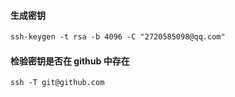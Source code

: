 #### 生成密钥

```txt
ssh-keygen -t rsa -b 4096 -C "2720585098@qq.com"
```

#### 检验密钥是否在 github 中存在

```txt
ssh -T git@github.com
```
